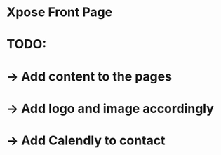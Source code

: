 # Xpose Front Page
# TODO:
# -> Add  content to the pages 
# -> Add  logo and image accordingly 
# -> Add  Calendly to contact

